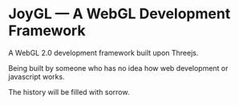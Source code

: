 # JoyGL — A WebGL Development Framework
A WebGL 2.0 development framework built upon Threejs.

Being built by someone who has no idea how web development or javascript works.

The history will be filled with sorrow.